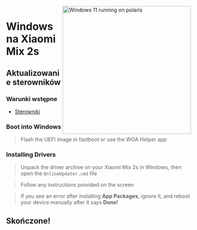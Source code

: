 <img align="right" src="https://github.com/n00b69/woa-polaris/blob/main/polaris.png" width="350" alt="Windows 11 running on polaris">

# Windows na Xiaomi Mix 2s

## Aktualizowanie sterowników

### Warunki wstępne
- [Sterowniki](https://github.com/n00b69/woa-polaris/releases/tag/Drivers)

### Boot into Windows
> Flash the UEFI image in fastboot or use the WOA Helper app

### Installing Drivers
> Unpack the driver archive on your Xiaomi Mix 2s in Windows, then open the `OnlineUpdater.cmd` file

> Follow any instructions provided on the screen

> If you see an error after installing **App Packages**, ignore it, and reboot your device manually after it says **Done!**

## Skończone!
